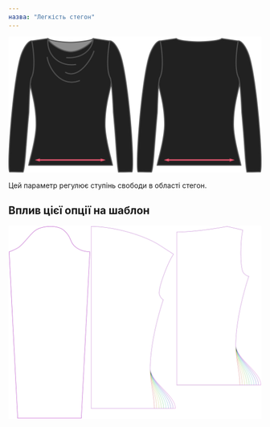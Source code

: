 ```yaml
---
назва: "Легкість стегон"
---
```


![Опція полегшення стегон на Діані](./hipsease.svg)

Цей параметр регулює ступінь свободи в області стегон.

## Вплив цієї опції на шаблон

![На цьому зображенні показано вплив цієї опції шляхом накладання декількох варіантів, які мають різне значення для цієї опції](diana_hipsease_sample.svg "Вплив цієї опції на шаблон")
